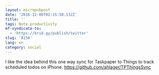 ```yaml
---
layout: micropubpost
date: '2016-12-06T02:15:58.132Z'
title: ''
tags: Note productivity
mf-syndicate-to:
  - 'https://brid.gy/publish/twitter'
slug: '8158'
lang: en
category: social
---
```

I like the idea behind this one way sync for Taskpaper to Things to track scheduled todos on iPhone. https://github.com/ahlager/TPThingsSync
